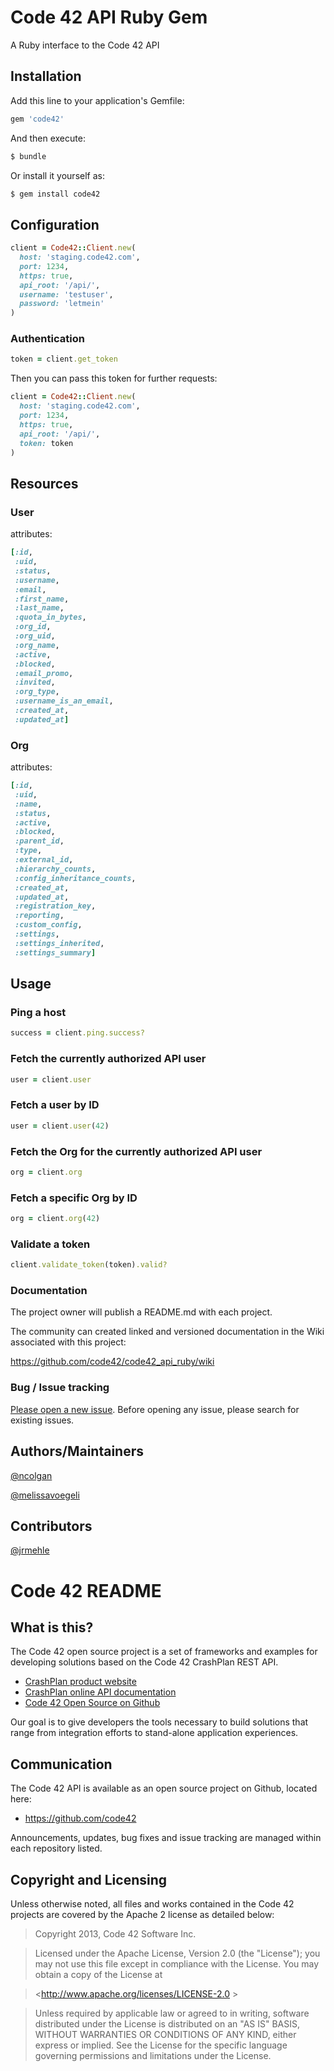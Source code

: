 # Code 42 API Ruby Gem

A Ruby interface to the Code 42 API

## Installation

Add this line to your application's Gemfile:

```ruby
gem 'code42'
```

And then execute:

```bash
$ bundle
```

Or install it yourself as:

```bash
$ gem install code42
```

## Configuration

```ruby
client = Code42::Client.new(
  host: 'staging.code42.com',
  port: 1234,
  https: true,
  api_root: '/api/',
  username: 'testuser',
  password: 'letmein'
)
```

### Authentication

```ruby
token = client.get_token
```

Then you can pass this token for further requests:

```ruby
client = Code42::Client.new(
  host: 'staging.code42.com',
  port: 1234,
  https: true,
  api_root: '/api/',
  token: token
)
```

## Resources

### User

attributes:

```ruby
[:id,
 :uid,
 :status,
 :username,
 :email,
 :first_name,
 :last_name,
 :quota_in_bytes,
 :org_id,
 :org_uid,
 :org_name,
 :active,
 :blocked,
 :email_promo,
 :invited,
 :org_type,
 :username_is_an_email,
 :created_at,
 :updated_at]
```

### Org

attributes:

```ruby
[:id,
 :uid,
 :name,
 :status,
 :active,
 :blocked,
 :parent_id,
 :type,
 :external_id,
 :hierarchy_counts,
 :config_inheritance_counts,
 :created_at,
 :updated_at,
 :registration_key,
 :reporting,
 :custom_config,
 :settings,
 :settings_inherited,
 :settings_summary]
```

## Usage

### Ping a host

```ruby
success = client.ping.success?
```

### Fetch the currently authorized API user

```ruby
user = client.user
```

### Fetch a user by ID

```ruby
user = client.user(42)
```

### Fetch the Org for the currently authorized API user

```ruby
org = client.org
```

### Fetch a specific Org by ID

```ruby
org = client.org(42)
```

### Validate a token

```ruby
client.validate_token(token).valid?
```

### Documentation

The project owner will publish a README.md with each project.

The community can created linked and versioned documentation in the Wiki associated with this project:

https://github.com/code42/code42_api_ruby/wiki

### Bug / Issue tracking

[Please open a new issue](https://github.com/code42/code42_api_ruby/issues). Before opening any issue, please search for existing issues.

## Authors/Maintainers

[@ncolgan](http://github.com/ncolgan)

[@melissavoegeli](http://github.com/melissavoegeli)

## Contributors

[@jrmehle](http://github.com/jrmehle)

# Code 42 README

## What is this?

The Code 42 open source project is a set of frameworks and examples for developing solutions based on the Code 42 CrashPlan REST API.

* [CrashPlan product website](http://www.code42.com/enterprise)
* [CrashPlan online API documentation](http://www.crashplan.com/apidocviewer)
* [Code 42 Open Source on Github](https://github.com/code42)

Our goal is to give developers the tools necessary to build solutions that range from integration efforts to stand-alone application experiences.

##  Communication

The Code 42 API is available as an open source project on Github, located here:

* <https://github.com/code42>

Announcements, updates, bug fixes and issue tracking are managed within each repository listed.

## Copyright and Licensing

Unless otherwise noted, all files and works contained in the Code 42 projects are covered by the Apache 2 license as detailed below:

>Copyright 2013, Code 42 Software Inc.

>Licensed under the Apache License, Version 2.0 (the "License"); you may not use this file except in compliance with the License. You may obtain a copy of the License at

> <http://www.apache.org/licenses/LICENSE-2.0 >

> Unless required by applicable law or agreed to in writing, software distributed under the License is distributed on an "AS IS" BASIS, WITHOUT WARRANTIES OR CONDITIONS OF ANY KIND, either express or implied. See the License for the specific language governing permissions and limitations under the License.
